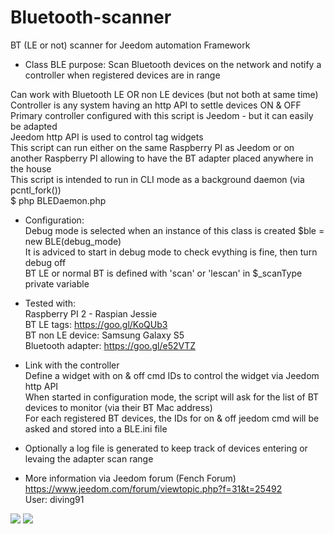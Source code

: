 # Bluetooth-scanner
BT (LE or not) scanner for Jeedom automation Framework

* Class BLE purpose: Scan Bluetooth devices on the network and notify a controller when registered devices are in range<br/>

Can work with Bluetooth LE OR non LE devices (but not both at same time)<br/>
Controller is any system having an http API to settle devices ON & OFF<br/>
Primary controller configured with this script is Jeedom - but it can easily be adapted<br/>
Jeedom http API is used to control tag widgets<br/>
This script can run either on the same Raspberry PI as Jeedom or on another Raspberry PI allowing to have the BT adapter placed anywhere in the house<br/>
This script is intended to run in CLI mode as a background daemon (via pcntl_fork())<br/>
$ php BLEDaemon.php<br/>

*	Configuration:<br/>
Debug mode is selected when an instance of this class is created $ble = new BLE(debug_mode)<br/>
It is adviced to start in debug mode to check evything is fine, then turn debug off<br/>
BT LE or normal BT is defined with 'scan' or 'lescan' in $_scanType private variable<br/>

*	Tested with:<br/>
Raspberry PI 2 - Raspian Jessie<br/>
BT LE tags: https://goo.gl/KoQUb3<br/>
BT non LE device: Samsung Galaxy S5<br/>
Bluetooth adapter: https://goo.gl/e52VTZ<br/>

* Link with the controller<br/>
Define a widget with on & off cmd IDs to control the widget via Jeedom http API<br/>
When started in configuration mode, the script will ask for the list of BT devices to monitor (via their BT Mac address)<br/>
For each registered BT devices, the IDs for on & off jeedom cmd will be asked and stored into a BLE.ini file<br/>

* Optionally a log file is generated to keep track of devices entering or levaing the adapter scan range<br/>

* More information via Jeedom forum (Fench Forum)<br/>
https://www.jeedom.com/forum/viewtopic.php?f=31&t=25492<br/>
User: diving91<br/>

<img src=https://github.com/diving91/Bluetooth-scanner/blob/master/onTag.png>
<img src=https://github.com/diving91/Bluetooth-scanner/blob/master/offTag.png>
